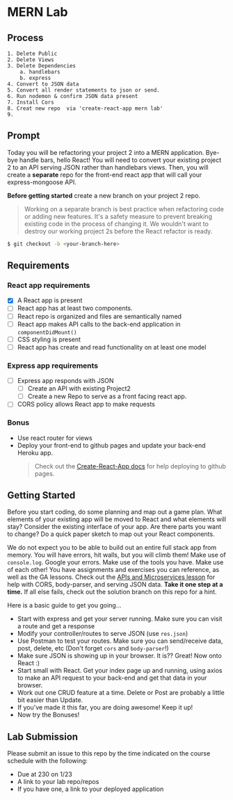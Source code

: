 # MERN Lab

## Process
    1. Delete Public
    2. Delete Views
    3. Delete Dependencies
        a. handlebars
        b. express
    4. Convert to JSON data
    5. Convert all render statements to json or send.
    6. Run nodemon & confirm JSON data present
    7. Install Cors
    8. Creat new repo  via 'create-react-app mern lab'
    9. 

## Prompt

Today you will be refactoring your project 2 into a MERN application. Bye-bye handle bars, hello React! You will need to convert your existing project 2 to an API serving JSON rather than handlebars views. Then, you will create a **separate** repo for the front-end react app that will call your express-mongoose API.

**Before getting started** create a new branch on your project 2 repo.

> Working on a separate branch is best practice when refactoring code or adding new features. It's a safety measure to prevent breaking existing code in the process of changing it. We wouldn't want to destroy our working project 2s before the React refactor is ready.

```bash
$ git checkout -b <your-branch-here>
```

## Requirements

### React app requirements

* [X] A React app is present
* [ ] React app has at least two components.
* [ ] React repo is organized and files are semantically named
* [ ] React app makes API calls to the back-end application in `componentDidMount()`
* [ ] CSS styling is present
* [ ] React app has create and read functionality on at least one model

### Express app requirements

* [ ] Express app responds with JSON
    * [ ] Create an API with existing Project2
    * [ ] Create a new Repo to serve as a front facing react app.
* [ ] CORS policy allows React app to make requests

### Bonus

* Use react router for views
* Deploy your front-end to github pages and update your back-end Heroku app.
    > Check out the [Create-React-App docs](https://github.com/facebookincubator/create-react-app/blob/master/packages/react-scripts/template/README.md) for help deploying to github pages.

## Getting Started

Before you start coding, do some planning and map out a game plan. What elements of your existing app will be moved to React and what elements will stay? Consider the existing interface of your app. Are there parts you want to change? Do a quick paper sketch to map out your React components.

We do not expect you to be able to build out an entire full stack app from memory. You will have errors, hit walls, but you will climb them! Make use of `console.log`. Google your errors. Make use of the tools you have. Make use of each other! You have assignments and exercises you can reference, as well as the GA lessons. Check out the [APIs and Microservices lesson](https://git.generalassemb.ly/ga-wdi-lessons/express-apis-microservices) for help with CORS, body-parser, and serving JSON data. **Take it one step at a time.** If all else fails, check out the solution branch on this repo for a hint.

Here is a basic guide to get you going...

* Start with express and get your server running. Make sure you can visit a route and get a response
* Modify your controller/routes to serve JSON (use `res.json`)
* Use Postman to test your routes. Make sure you can send/receive data, post, delete, etc (Don't forget `cors` and `body-parser`!)
* Make sure JSON is showing up in your browser. It is?? Great! Now onto React :)
* Start small with React. Get your index page up and running, using axios to make an API request to your back-end and get that data in your browser.
* Work out one CRUD feature at a time. Delete or Post are probably a little bit easier than Update.
* If you've made it this far, you are doing awesome! Keep it up!
* Now try the Bonuses!

## Lab Submission

Please submit an issue to this repo by the time indicated on the course schedule with the following:

* Due at 230 on 1/23
* A link to your lab repo/repos
* If you have one, a link to your deployed application
